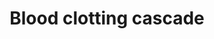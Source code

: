 ---
annotations:
- type: Pathway Ontology
  value: coagulation cascade pathway
authors:
- A.Kwa
- MaintBot
- Khanspers
- Thomas
- Andra
- Lslabim
- Mkutmon
- Egonw
- Eweitz
description: 'Coagulation is a complex process by which blood forms clots. It is an
  important part of hemostasis (the cessation of blood loss from a damaged vessel),
  wherein a damaged blood vessel wall is covered by a platelet and fibrin-containing
  clot to stop bleeding and begin repair of the damaged vessel. Disorders of coagulation
  can lead to an increased risk of bleeding (hemorrhage) or clotting (thrombosis).  Source:
  [[wikipedia:Coagulation|Wikipedia]]  Proteins on this pathway have targeted assays
  available via the [https://assays.cancer.gov/available_assays?wp_id=WP272 CPTAC
  Assay Portal]'
last-edited: 2022-01-29
organisms:
- Homo sapiens
redirect_from:
- /index.php/Pathway:WP272
- /instance/WP272
schema-jsonld:
- '@context': https://schema.org/
  '@id': https://wikipathways.github.io/pathways/WP272.html
  '@type': Dataset
  creator:
    '@type': Organization
    name: WikiPathways
  description: 'Coagulation is a complex process by which blood forms clots. It is
    an important part of hemostasis (the cessation of blood loss from a damaged vessel),
    wherein a damaged blood vessel wall is covered by a platelet and fibrin-containing
    clot to stop bleeding and begin repair of the damaged vessel. Disorders of coagulation
    can lead to an increased risk of bleeding (hemorrhage) or clotting (thrombosis).  Source:
    [[wikipedia:Coagulation|Wikipedia]]  Proteins on this pathway have targeted assays
    available via the [https://assays.cancer.gov/available_assays?wp_id=WP272 CPTAC
    Assay Portal]'
  keywords:
  - Plasmin
  - Receptor 3 Signaling
  - SERPINB2
  - Factor VIIIa
  - Factor II
  - VWF
  - Factor XI
  - Plasminogen
  - Factor IXa
  - Fibrin
  - Factor VII
  - PLAU
  - SERPINF2
  - SERPINE1
  - Thrombin (II)
  - KLK1
  - Factor IX
  - FGG
  - tPA
  - Zinc
  - Factor VIIa
  - Factor XIIIb
  - Factor XIIIa
  - 'Fibrin Complement '
  - Factor VIII
  - Factor Xa
  - Factor XII
  - Factor XIIa
  - Factor VIII A1
  - Factor XIa
  - KLKB1
  - Factor X
  - Tissue Factor
  - Factor Va
  - FGB
  - FGA
  - Factor V
  license: CC0
  name: Blood clotting cascade
seo: CreativeWork
title: Blood clotting cascade
wpid: WP272
---